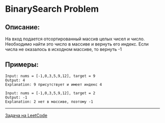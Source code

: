 # BinarySearch Problem

## Описание:
На вход подается отсортированный массив целых чисел и число. Необходимо найти это число в массиве и вернуть его индекс. Если числа не оказалось в исходном массиве, то вернуть -1

## Примеры:
```
Input: nums = [-1,0,3,5,9,12], target = 9
Output: 4
Explanation: 9 присутствует и имеет индекс 4
```

```
Input: nums = [-1,0,3,5,9,12], target = 2
Output: -1
Explanation: 2 нет в массиве, поэтому -1
```

---
<a href="https://leetcode.com/problems/binary-search/">Задача на LeetCode</a>